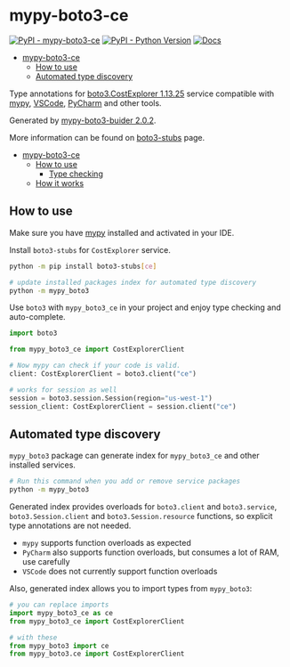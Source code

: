 # mypy-boto3-ce

[![PyPI - mypy-boto3-ce](https://img.shields.io/pypi/v/mypy-boto3-ce.svg?color=blue)](https://pypi.org/project/mypy-boto3-ce)
[![PyPI - Python Version](https://img.shields.io/pypi/pyversions/mypy-boto3-ce.svg?color=blue)](https://pypi.org/project/mypy-boto3-ce)
[![Docs](https://img.shields.io/readthedocs/mypy-boto3-builder.svg?color=blue)](https://mypy-boto3-builder.readthedocs.io/)

- [mypy-boto3-ce](#mypy-boto3-ce)
  - [How to use](#how-to-use)
  - [Automated type discovery](#automated-type-discovery)


Type annotations for
[boto3.CostExplorer 1.13.25](https://boto3.amazonaws.com/v1/documentation/api/1.13.25/reference/services/ce.html#CostExplorer) service
compatible with [mypy](https://github.com/python/mypy), [VSCode](https://code.visualstudio.com/),
[PyCharm](https://www.jetbrains.com/pycharm/) and other tools.

Generated by [mypy-boto3-buider 2.0.2](https://github.com/vemel/mypy_boto3_builder).

More information can be found on [boto3-stubs](https://pypi.org/project/boto3-stubs/) page.

- [mypy-boto3-ce](#mypy-boto3-ce)
  - [How to use](#how-to-use)
    - [Type checking](#type-checking)
  - [How it works](#how-it-works)

## How to use

Make sure you have [mypy](https://github.com/python/mypy) installed and activated in your IDE.

Install `boto3-stubs` for `CostExplorer` service.

```bash
python -m pip install boto3-stubs[ce]

# update installed packages index for automated type discovery
python -m mypy_boto3
```

Use `boto3` with `mypy_boto3_ce` in your project and enjoy type checking and auto-complete.

```python
import boto3

from mypy_boto3_ce import CostExplorerClient

# Now mypy can check if your code is valid.
client: CostExplorerClient = boto3.client("ce")

# works for session as well
session = boto3.session.Session(region="us-west-1")
session_client: CostExplorerClient = session.client("ce")

```

## Automated type discovery

`mypy_boto3` package can generate index for `mypy_boto3_ce` and other installed services.

```bash
# Run this command when you add or remove service packages
python -m mypy_boto3
```

Generated index provides overloads for `boto3.client` and `boto3.service`,
`boto3.Session.client` and `boto3.Session.resource` functions,
so explicit type annotations are not needed.

- `mypy` supports function overloads as expected
- `PyCharm` also supports function overloads, but consumes a lot of RAM, use carefully
- `VSCode` does not currently support function overloads

Also, generated index allows you to import types from `mypy_boto3`:

```python
# you can replace imports
import mypy_boto3_ce as ce
from mypy_boto3_ce import CostExplorerClient

# with these
from mypy_boto3 import ce
from mypy_boto3.ce import CostExplorerClient
```